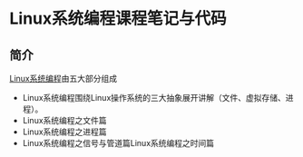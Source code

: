 # Linux系统编程课程笔记与代码

## 简介
[Linux系统编程](https://www.bilibili.com/video/BV1A7411Z7kY)由五大部分组成
- Linux系统编程围绕Linux操作系统的三大抽象展开讲解（文件、虚拟存储、进程）。
- Linux系统编程之文件篇
- Linux系统编程之进程篇
- Linux系统编程之信号与管道篇Linux系统编程之时间篇

